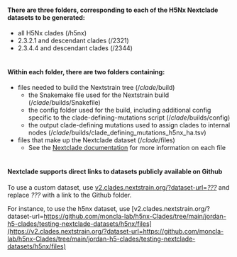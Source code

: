 #### There are three folders, corresponding to each of the H5Nx Nextclade datasets to be generated:
- all H5Nx clades (/h5nx)
- 2.3.2.1 and descendant clades (/2321)
- 2.3.4.4 and descendant clades (/2344)
<br></br>
#### Within each folder, there are two folders containing:
- files needed to build the Nextstrain tree (/_clade_/build)
  - the Snakemake file used for the Nextstrain build (/_clade_/builds/Snakefile)
  - the config folder used for the build, including additional config specific to the clade-defining-mutations script (/_clade_/builds/config)
  - the output clade-defining mutations used to assign clades to internal nodes (/_clade_/builds/clade_defining_mutations_h5nx_ha.tsv)
- files that make up the Nextclade dataset (/_clade_/files)
  - See the [Nextclade documentation](https://docs.nextstrain.org/projects/nextclade/en/stable/user/datasets.html) for more information on each file
<br></br>
#### Nextclade supports direct links to datasets publicly available on Github
To use a custom dataset, use [v2.clades.nextstrain.org/?dataset-url=_???_](https://v2.clades.nextstrain.org/?dataset-url=???) and replace _???_ with a link to the Github folder.

For instance, to use the h5nx dataset, use [v2.clades.nextstrain.org/?dataset-url=https://github.com/moncla-lab/h5nx-Clades/tree/main/jordan-h5-clades/testing-nextclade-datasets/h5nx/files](https://v2.clades.nextstrain.org/?dataset-url=https://github.com/moncla-lab/h5nx-Clades/tree/main/jordan-h5-clades/testing-nextclade-datasets/h5nx/files)
